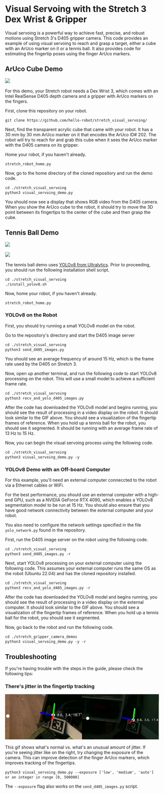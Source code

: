 # Visual Servoing with the Stretch 3 Dex Wrist & Gripper



Visual servoing is a powerful way to achieve fast, precise, and robust motions using Stretch 3's D405 gripper camera. This code provides an example of using visual servoing to reach and grasp a target, either a cube with an ArUco marker on it or a tennis ball. It also provides code for estimating the fingertip poses using the finger ArUco markers. 



## ArUco Cube Demo



![](/gifs/reach_for_aruco_marker_cube.gif)



For this demo, your Stretch robot needs a Dex Wrist 3, which comes with an Intel RealSense D405 depth camera and a gripper with ArUco markers on the fingers. 

First, clone this repository on your robot. 

```
git clone https://github.com/hello-robot/stretch_visual_servoing/
```

Next, find the transparent acrylic cube that came with your robot. It has a 30 mm by 30 mm ArUco marker on it that encodes the ArUco ID# 202. The robot will try to reach for and grab this cube when it sees the ArUco marker with the D405 camera on its gripper. 

Home your robot, if you haven't already. 

```
stretch_robot_home.py
```

Now, go to the home directory of the cloned repository and run the demo code.

```
cd ./stretch_visual_servoing
python3 visual_servoing_demo.py
```

You should now see a display that shows RGB video from the D405 camera. When you show the ArUco cube to the robot, it should try to move the 3D point between its fingertips to the center of the cube and then grasp the cube. 



## Tennis Ball Demo



![](/gifs/tennis_ball.gif)



![](/gifs/tennis_ball_stretch_view.gif)


The tennis ball demo uses [YOLOv8 from Ultralytics](https://github.com/ultralytics/ultralytics). Prior to proceeding, you should run the following installation shell script.

```
cd ./stretch_visual_servoing
./install_yolov8.sh
```

Now, home your robot, if you haven't already. 

```
stretch_robot_home.py
```

### YOLOv8 on the Robot

First, you should try running a small YOLOv8 model on the robot. 

Go to the repository's directory and start the D405 image server

```
cd ./stretch_visual_servoing
python3 send_d405_images.py 
```

You should see an average frequency of around 15 Hz, which is the frame rate used by the D405 on Stretch 3.

Now, open up another terminal, and run the following code to start YOLOv8 processing on the robot. This will use a small model to achieve a sufficient frame rate. 

```
cd ./stretch_visual_servoing
python3 recv_and_yolo_d405_images.py
```

After the code has downloaded the YOLOv8 model and begins running, you should see the result of processing in a video display on the robot. It should look similar to the GIF above. You should see a visualization of the fingertip frames of reference. When you hold up a tennis ball for the robot, you should see it segmented. It should be running with an average frame rate of 13 Hz to 15 Hz.

Now, you can begin the visual servoing process using the following code.

```
cd ./stretch_visual_servoing
python3 visual_servoing_demo.py -y
```



### YOLOv8 Demo with an Off-board Computer

For this example, you'll need an external computer conneccted to the robot via a Ethernet cables or WiFi.

For the best performance, you should use an external computer with a high-end GPU, such as a NVIDIA GeForce RTX 4090, which enables a YOLOv8 segmentation model to be run at 15 Hz. You should also ensure that you have good network connectivity between the external computer and your robot. 

You also need to configure the network settings specified in the file `yolo_network.py` found in the repository.

First, run the D405 image server on the robot using the following code.

```
cd ./stretch_visual_servoing
python3 send_d405_images.py -r
```

Next, start YOLOv8 processing on your external computer using the following code. This assumes your external computer runs the same OS as the robot (Ubuntu 22.04) and has the cloned repository installed.

```
cd ./stretch_visual_servoing
python3 recv_and_yolo_d405_images.py -r
```

After the code has downloaded the YOLOv8 model and begins running, you should see the result of processing in a video display on the external computer. It should look similar to the GIF above. You should see a visualization of the fingertip frames of reference. When you hold up a tennis ball for the robot, you should see it segmented.

Now, go back to the robot and run the following code.


```
cd ./stretch_gripper_camera_demos
python3 visual_servoing_demo.py -y -r
```

## Troubleshooting

If you're having trouble with the steps in the guide, please check the following tips:

### There's jitter in the fingertip tracking

![jitter comparison gif](./gifs/jitter_comparison2.gif)

This gif shows what's normal vs. what's an unusual amount of jitter. If you're seeing jitter like on the right, try changing the exposure of the camera. This can improve detection of the finger ArUco markers, which improves tracking of the fingertips.

```
python3 visual_servoing_demo.py --exposure ['low', 'medium', 'auto'] or an integer in range [0, 500000]
```

The `--exposure` flag also works on the `send_d405_images.py` script.
